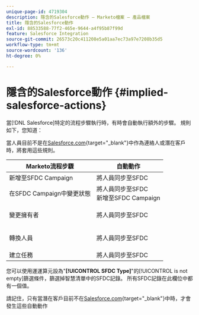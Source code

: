 ```yaml
---
unique-page-id: 4719304
description: 隱含的Salesforce動作 — Marketo檔案 — 產品檔案
title: 隱含的Salesforce動作
exl-id: 88533588-77f2-465e-9644-a4f95b87f99d
feature: Salesforce Integration
source-git-commit: 26573c20c411208e5a01aa7ec73a97e7208b35d5
workflow-type: tm+mt
source-wordcount: '136'
ht-degree: 0%

---
```


# 隱含的Salesforce動作 {#implied-salesforce-actions}

當[!DNL Salesforce]特定的流程步驟執行時，有時會自動執行額外的步驟。 規則如下，您知道：

當人員目前不是在[Salesforce.com](https://Salesforce.com){target="_blank"}中作為連絡人或潛在客戶時，將套用這些規則。

<table>
 <thead>
  <tr>
   <th>Marketo流程步驟</th>
   <th>自動動作</th>
  </tr>
 </thead>
 <tbody>
  <tr>
   <td>新增至SFDC Campaign</td>
   <td>將人員同步至SFDC</td>
  </tr>
  <tr>
   <td>在SFDC Campaign中變更狀態</td>
   <td>將人員同步至SFDC<br>新增至SFDC Campaign</td>
  </tr>
  <tr>
   <td>變更擁有者</td>
   <td><p>將人員同步至SFDC</p></td>
  </tr>
  <tr>
   <td>轉換人員</td>
   <td><p>將人員同步至SFDC</p></td>
  </tr>
  <tr>
   <td>建立任務</td>
   <td>將人員同步至SFDC</td>
  </tr>
 </tbody>
</table>

您可以使用運運算元設為&quot;**[!UICONTROL SFDC Type]**&quot;的[!UICONTROL is not empty]篩選條件，篩選掉智慧清單中的SFDC記錄。 所有SFDC記錄在此欄位中都有一個值。

請記住，只有當潛在客戶目前不在[Salesforce.com](https://salesforce.com){target="_blank"}中時，才會發生這些自動動作
